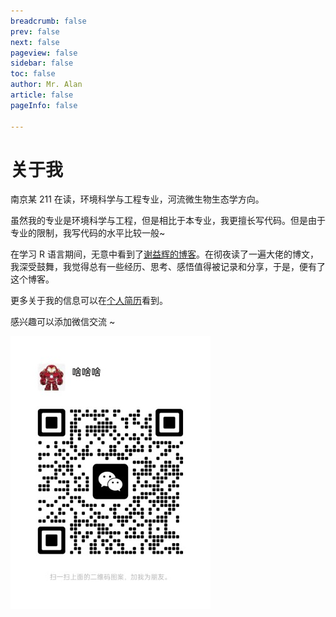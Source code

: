 ```yaml
---
breadcrumb: false
prev: false
next: false
pageview: false
sidebar: false
toc: false
author: Mr. Alan
article: false
pageInfo: false

---
```

# 关于我

南京某 211 在读，环境科学与工程专业，河流微生物生态学方向。

虽然我的专业是环境科学与工程，但是相比于本专业，我更擅长写代码。但是由于专业的限制，我写代码的水平比较一般~

在学习 R 语言期间，无意中看到了[谢益辉的博客](https://yihui.org/cn/)。在彻夜读了一遍大佬的博文，我深受鼓舞，我觉得总有一些经历、思考、感悟值得被记录和分享，于是，便有了这个博客。

更多关于我的信息可以在[个人简历](detail)看到。

感兴趣可以添加微信交流 ~

![微信名片二维码](assets/wx.jpg)
